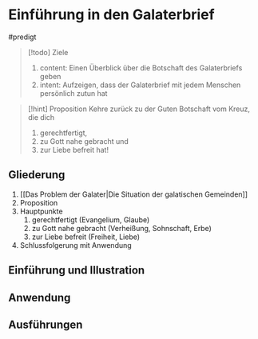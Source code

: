 # Einführung in den Galaterbrief

#predigt

> [!todo] Ziele
> 1. content: Einen Überblick über die Botschaft des Galaterbriefs geben
> 2. intent: Aufzeigen, dass der Galaterbrief mit jedem Menschen persönlich zutun hat

> [!hint] Proposition
> Kehre zurück zu der Guten Botschaft vom Kreuz, die dich
> 1. gerechtfertigt,
> 2. zu Gott nahe gebracht und 
> 3. zur Liebe befreit hat!

## Gliederung

1. [[Das Problem der Galater|Die Situation der galatischen Gemeinden]]
2. Proposition
3. Hauptpunkte
	1. gerechtfertigt (Evangelium, Glaube)
	2. zu Gott nahe gebracht (Verheißung, Sohnschaft, Erbe)
	3. zur Liebe befreit (Freiheit, Liebe)
4. Schlussfolgerung mit Anwendung

## Einführung und Illustration

## Anwendung

## Ausführungen